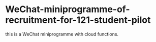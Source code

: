 # WeChat-miniprogramme-of-recruitment-for-121-student-pilot

this is a WeChat miniprogramme with cloud functions.


